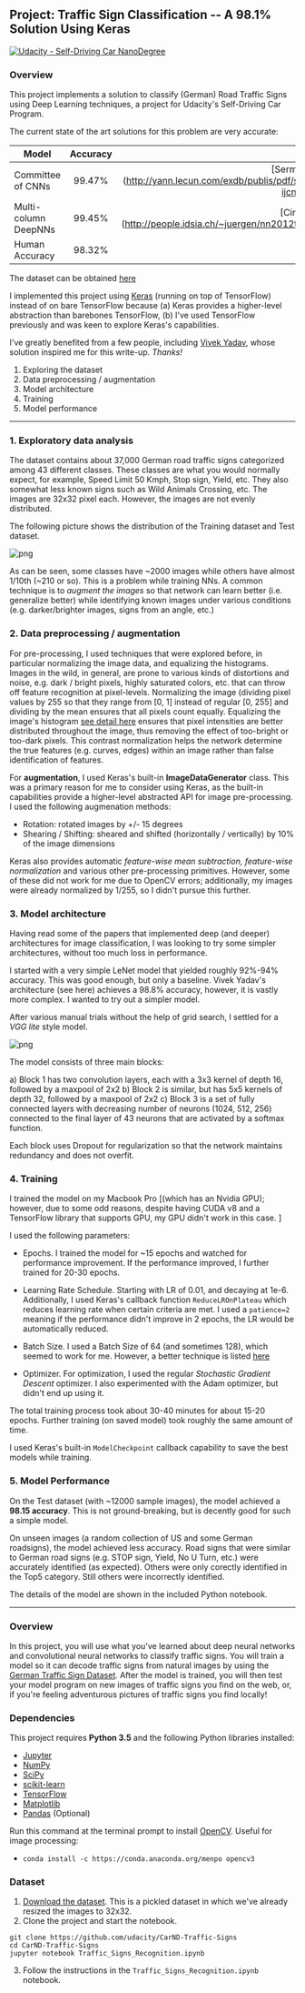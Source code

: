 ## Project: Traffic Sign Classification -- A 98.1% Solution Using Keras
[![Udacity - Self-Driving Car NanoDegree](https://s3.amazonaws.com/udacity-sdc/github/shield-carnd.svg)](http://www.udacity.com/drive)

### Overview

This project implements a solution to classify (German) Road Traffic Signs using Deep Learning
techniques, a project for Udacity's Self-Driving Car Program.

The current state of the art solutions for this problem are very accurate:

| Model        |  Accuracy     |  Authors |
| -------------|:-------------:|---------:|
| Committee of CNNs | 99.47% | [Sermanet et al] (http://yann.lecun.com/exdb/publis/pdf/sermanet-ijcnn-11.pdf)|
| Multi-column DeepNNs | 99.45% | [Ciresan et al] (http://people.idsia.ch/~juergen/nn2012traffic.pdf)
| Human Accuracy | 98.32%      | [Humans](http://benchmark.ini.rub.de/)   |

The dataset can be obtained [here](https://d17h27t6h515a5.cloudfront.net/topher/2016/November/581faac4_traffic-signs-data/traffic-signs-data.zip)

I implemented this project using [Keras](http://keras.io) (running on top of TensorFlow) instead of on bare TensorFlow because (a) Keras provides a higher-level abstraction than barebones TensorFlow, (b) I've used TensorFlow previously and was keen to explore Keras's capabilities.

I've greatly benefited from a few people, including [Vivek Yadav](https://medium.com/@vivek.yadav/improved-performance-of-deep-learning-neural-network-models-on-traffic-sign-classification-using-6355346da2dc#.9scb6m7cf), whose solution inspired me for this write-up. _Thanks!_


1. Exploring the dataset
2. Data preprocessing / augmentation
3. Model architecture
4. Training
5. Model performance

---

### 1. Exploratory data analysis

The dataset contains about 37,000 German road traffic signs categorized among 43 different classes.
These classes are what you would normally expect, for example, Speed Limit 50 Kmph, Stop sign, Yield,
etc. They also somewhat less known signs such as Wild Animals Crossing, etc. The images are 32x32 pixel
each. However, the images are not evenly distributed. 

The following picture shows the distribution of the Training dataset and Test dataset. 

![png](images/train-test-distro.png)

As can be seen, some classes have ~2000 images while others have almost 1/10th (~210 or so). This is a
problem while training NNs. A common technique is to _augment the images_ so that network can learn
better (i.e. generalize better) while identifying known images under various conditions (e.g.
darker/brighter images, signs from an angle, etc.)

### 2. Data preprocessing / augmentation

For pre-processing, I used techniques that were explored before, in particular normalizing the image
data, and equalizing the histograms. Images in the wild, in general, are prone to various kinds of
distortions and noise, e.g. dark / bright pixels, highly saturated colors, etc. that can throw off
feature recognition at pixel-levels. Normalizing the image (dividing pixel values by 255 so that they
range from [0, 1] instead of regular [0, 255] and dividing by the mean ensures that all pixels count
equally. Equalizing the image's histogram [see detail here](https://en.wikipedia.org/wiki/Histogram_equalization) ensures that pixel intensities are better distributed throughout the image, thus removing the effect of too-bright or too-dark pixels. This contrast normalization helps the network determine the true features (e.g. curves, edges) within an image rather than false identification of features.

For **augmentation**, I used Keras's built-in **ImageDataGenerator** class. This was a primary reason
for me to consider using Keras, as the built-in capabilities provide a higher-level abstracted API for
    image pre-processing. I used the following augmenation methods:

- Rotation: rotated images by +/- 15 degrees
- Shearing / Shifting: sheared and shifted (horizontally / vertically) by 10% of the image dimensions

Keras also provides automatic _feature-wise mean subtraction, feature-wise normalization_ and various
other pre-processing primitives. However, some of these did not work for me due to OpenCV errors;
additionally, my images were already normalized by 1/255, so I didn't pursue this further.


### 3. Model architecture

Having read some of the papers that implemented deep (and deeper) architectures for image
classification, I was looking to try some simpler architectures, without too much loss in performance.

I started with a very simple LeNet model that yielded roughly 92%-94% accuracy. This was good enough,
but only a baseline. 
Vivek Yadav's architecture (see here) achieves a 98.8% accuracy, however, it is vastly more complex. I
wanted to try out a simpler model. 

After various manual trials without the help of grid search, I settled for a _VGG lite_ style model. 

![png](AA-CNN-model-traffic-signs.jpg)

The model consists of three main blocks:

a) Block 1 has two convolution layers, each with a 3x3 kernel of depth 16, followed by a maxpool of 2x2
b) Block 2 is similar, but has 5x5 kernels of depth 32, followed by a maxpool of 2x2
c) Block 3 is a set of fully connected layers with decreasing number of neurons (1024, 512, 256)
connected to the final layer of 43 neurons that are activated by a softmax function. 

Each block uses Dropout for regularization so that the network maintains redundancy and does not
overfit.

### 4. Training

I trained the model on my Macbook Pro [(which has an Nvidia GPU); however, due to some odd reasons,
despite having CUDA v8 and a TensorFlow library that supports GPU, my GPU didn't work in this case. ] 

I used the following parameters:

- Epochs. I trained the model for ~15 epochs and watched for performance improvement. If the performance
  improved, I further trained for 20-30 epochs.

- Learning Rate Schedule. Starting with LR of 0.01, and decaying at 1e-6. Additionally, I used Keras's
  callback function `ReduceLROnPlateau` which reduces learning rate when certain criteria are met. I
  used a `patience=2` meaning if the performance didn't improve in 2 epochs, the LR would be
  automatically reduced.

- Batch Size. I used a Batch Size of 64 (and sometimes 128), which seemed to work for me. However, a better technique is listed
  [here](http://stats.stackexchange.com/questions/140811/how-large-should-the-batch-size-be-for-stochastic-gradient-descent)

- Optimizer. For optimization, I used the regular _Stochastic Gradient Descent_ optimizer. I also
  experimented with the Adam optimizer, but didn't end up using it.

The total training process took about 30-40 minutes for about 15-20 epochs. Further training (on saved
model) took roughly the same amount of time.

I used Keras's built-in `ModelCheckpoint` callback capability to save the best models while training.


### 5. Model Performance

On the Test dataset (with ~12000 sample images), the model achieved a **98.15 accuracy**. This is not
ground-breaking, but is decently good for such a simple model.

On unseen images (a random collection of US and some German roadsigns), the model achieved less
accuracy. Road signs that were similar to German road signs (e.g. STOP sign, Yield, No U Turn, etc.) were accurately identified (as expected). Others were only corectly identified in the Top5 category. Still others were incorrectly identified.

The details of the model are shown in the included Python notebook.


---


### Overview

In this project, you will use what you've learned about deep neural networks and convolutional neural networks to classify traffic signs. You will train a model so it can decode traffic signs from natural images by using the [German Traffic Sign Dataset](http://benchmark.ini.rub.de/?section=gtsrb&subsection=dataset). After the model is trained, you will then test your model program on new images of traffic signs you find on the web, or, if you're feeling adventurous pictures of traffic signs you find locally!

### Dependencies

This project requires **Python 3.5** and the following Python libraries installed:

- [Jupyter](http://jupyter.org/)
- [NumPy](http://www.numpy.org/)
- [SciPy](https://www.scipy.org/)
- [scikit-learn](http://scikit-learn.org/)
- [TensorFlow](http://tensorflow.org)
- [Matplotlib](http://matplotlib.org/)
- [Pandas](http://pandas.pydata.org/) (Optional)

Run this command at the terminal prompt to install [OpenCV](http://opencv.org/). Useful for image processing:

- `conda install -c https://conda.anaconda.org/menpo opencv3`

### Dataset

1. [Download the dataset](https://d17h27t6h515a5.cloudfront.net/topher/2016/November/581faac4_traffic-signs-data/traffic-signs-data.zip). This is a pickled dataset in which we've already resized the images to 32x32.
2. Clone the project and start the notebook.
```
git clone https://github.com/udacity/CarND-Traffic-Signs
cd CarND-Traffic-Signs
jupyter notebook Traffic_Signs_Recognition.ipynb
```
3. Follow the instructions in the `Traffic_Signs_Recognition.ipynb` notebook.

